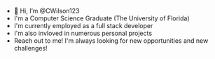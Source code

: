 - 👋 Hi, I’m @CWilson123
- I'm a Computer Science Graduate (The University of Florida)
- I'm currently employed as a full stack developer
- I'm also invloved in numerous personal projects
- Reach out to me! I'm always looking for new opportunities and new challenges!
